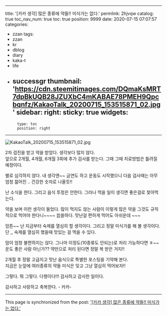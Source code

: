 
---
title: '[카카 생각]  많은 종류에 약들!!   미식가는 없다.'
permlink: 2hjvqw
catalog: true
toc_nav_num: true
toc: true
position: 9999
date: 2020-07-15 07:07:57
categories:
- zzan
tags:
- zzan
- kr
- dblog
- diary
- kaka-t
- life
- successgr
thumbnail: 'https://cdn.steemitimages.com/DQmaKsMRT7dpBkUQB28JZUXbC4mKABAE78PMEH9Qpcbqnfz/KakaoTalk_20200715_153515871_02.jpg'
sidebar:
    right:
        sticky: true
widgets:
    -
        type: toc
        position: right
---


![KakaoTalk_20200715_153515871_02.jpg](https://cdn.steemitimages.com/DQmaKsMRT7dpBkUQB28JZUXbC4mKABAE78PMEH9Qpcbqnfz/KakaoTalk_20200715_153515871_02.jpg)


2차 검진을 받고 약을 받았다.  생각보다 많지 않다.   
앞으로 2개월, 4개월, 6개월  3회에  추가 검사를 받는다.
그때 그때 치료방법은 틀려질 예정이다. 

별로 심각하지 않다. 내 생각엔~~
금연도 하고 운동도 시작했으니 다음 검사때는
아무 엄청 젊어진 .. 건강한 숫자로 나올듯!!

난 소식을 한다.  그리고  음식 투정은 안한다.
그러나 먹을 일이 생긱면  좋은걸로 찿아먹는다. 


약을 보며 이런 생각이 들었다. 
많이 먹지도 않는 사람이 이렇게 많은 약을
그것도 규칙적으로  먹어야 한다니~~~~ 
씁쓸하다.  맛난걸 편하게 먹어도 아쉬운데 ~~~

암튼~~ 난 지금부터 숙제를 열심히 할 생각이다.
그리고 정말 미식가를 해 볼 생각이다. 
단 ,, 숙제를 열심히 했을때 맛있는 걸 먹을 수 있다.

맘이 엄청 불편하지는 않다.
그나마 이정도(10종류도 안되는)로  처리 가능하다면
ㅎ~~ 운도 좋은 사람 아닌가?? 약만으로 처리 된다면
정말 복 받은 거지!!  

2개월 후 정말 고급지고 맛난  음식으로 특별한
포스팅을 기약해 본다.  
지금은 눈앞에 여러종류의 약들 
미식은 잊고 그냥 열심히 먹어보자!! 


그렇다.  뭐 그렇다.   다행이다!!!
감사하고 감사한 일이다. 

감사하고 사랑하고 축복한다.  - 카카-

- - -

This page is synchronized from the post: ['[카카 생각]  많은 종류에 약들!!   미식가는 없다.'](https://steemit.com/@successgr/2hjvqw)
